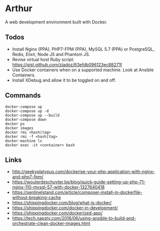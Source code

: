 # Arthur
A web development environment built with Docker.

## Todos
- Install Nginx (PPA), PHP7-FPM (PPA), MySQL 5.7 (PPA) or PostgreSQL, Redis, Elixir, Node JS and Phantom JS.
- Revise virtual host Ruby script: https://gist.github.com/ziadoz/63efdb096123ec88271f
- Use Docker containers when on a supported machine. Look at Ansible Containers.
- Install XDebug and allow it to be toggled on and off.

## Commands
```
docker-compose up
docker-compose up -d
docker-compose up --build
docker-compose down
docker ps
docker images
docker rmi <hash|tag>
docker rmi -f <hash|tag>
docker-machine ls
docker exec -it <container> bash
```

## Links
- http://geekyplatypus.com/dockerise-your-php-application-with-nginx-and-php7-fpm/
- https://wouterdeschuyter.be/blog/quick-guide-setting-up-php-71-nginx-110-mysql-57-with-docker-1327640418
- https://sentinelstand.com/article/composer-install-in-dockerfile-without-breaking-cache
- https://shippingdocker.com/blog/what-is-docker/
- https://shippingdocker.com/docker-in-development/
- https://shippingdocker.com/dockerized-app/
- https://tech.napsty.com/2016/06/using-ansible-to-build-and-orchestrate-clean-docker-images.html
